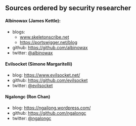 ## Sources ordered by security researcher

#### Albinowax (James Kettle):
  * blogs:  
    * www.skeletonscribe.net
    * https://portswigger.net/blog
  * github: https://github.com/albinowax
  * twitter: [@albinowax](https://twitter.com/albinowax)

#### Evilsocket (Simone Margaritelli)
  * blog: https://www.evilsocket.net/
  * github: https://github.com/evilsocket
  * twitter: [@evilsocket](https://twitter.com/evilsocket)
  
#### Ngalongc (Ron Chan)
  * blog: https://ngailong.wordpress.com/
  * github: https://github.com/ngalongc
  * twitter: [@ngalongc](https://twitter.com/ngalongc)
